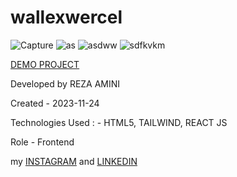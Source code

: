 # wallexwercel

![Capture](https://github.com/rezaaminiweb/wallexwercel/assets/140278906/a0a7fc85-495b-4c29-a381-6b80fe7293c0)
![as](https://github.com/rezaaminiweb/wallexwercel/assets/140278906/11f29b79-b452-45b8-9cf3-8eee2ba88552)
![asdww](https://github.com/rezaaminiweb/wallexwercel/assets/140278906/120d0ffc-6323-44a3-8122-116c69e7b34c)
![sdfkvkm](https://github.com/rezaaminiweb/wallexwercel/assets/140278906/cb58c3a8-9007-4145-a796-e0abba67e9e0)



<a href="https://wallexwercel-gsnm.vercel.app">DEMO PROJECT</a>

Developed by REZA AMINI

Created - 2023-11-24

Technologies Used : - HTML5, TAILWIND, REACT JS

Role - Frontend

my <a href="https://instagram.com/reza_web_design?igshid=NGVhN2U2NjQ0Yg==">INSTAGRAM</a> and <a href="https://www.linkedin.com/in/reza-amini-273386272?utm_source=share&utm_campaign=share_via&utm_content=profile&utm_medium=ios_app">LINKEDIN</a>
